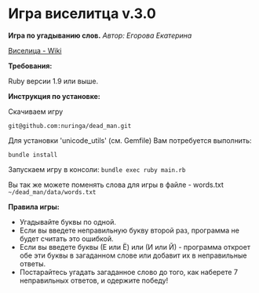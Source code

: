 # Игра виселитца v.3.0

**Игра по угадыванию слов.**
*Автор: Егорова Екатерина*

[Виселица - Wiki](https://ru.wikipedia.org/wiki/%D0%92%D0%B8%D1%81%D0%B5%D0%BB%D0%B8%D1%86%D0%B0_%28%D0%B8%D0%B3%D1%80%D0%B0%29)

**Требования:**

Ruby версии 1.9 или выше. 

**Инструкция по установке:**

Скачиваем игру 

` git@github.com:nuringa/dead_man.git ` 

Для установки 'unicode_utils' (см. Gemfile) Вам потребуется выполнить:

` bundle install `

Запускаем игру в консоли: 
` bundle exec ruby main.rb `

Вы так же можете поменять слова для игры в файле - words.txt
` ~/dead_man/data/words.txt `

**Правила игры:**

- Угадывайте буквы по одной.
- Если вы введете неправильную букву второй раз, программа не будет считать это ошибкой.
- Если вы введете буквы (Е или Ё) или (И или Й) - программа откроет обе эти буквы в загаданном слове или добавит их в неправильные ответы.
- Постарайтесь угадать загаданное слово до того, как наберете 7 неправильных ответов, и одержите победу!